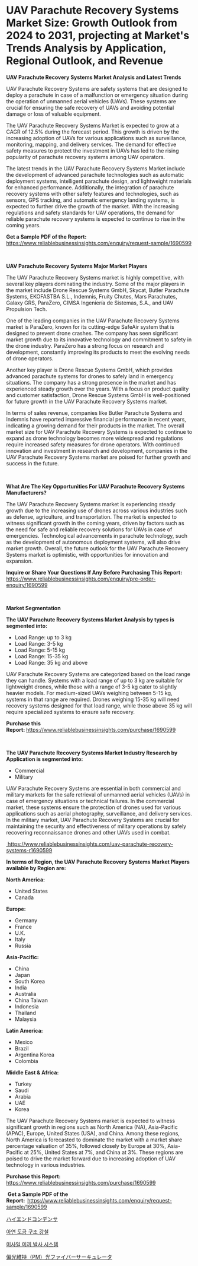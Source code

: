 <p><h1>UAV Parachute Recovery Systems Market Size: Growth Outlook from 2024 to 2031, projecting at Market's Trends Analysis by Application, Regional Outlook, and Revenue</h1></p><p><strong>UAV Parachute Recovery Systems Market Analysis and Latest Trends</strong></p>
<p><p>UAV Parachute Recovery Systems are safety systems that are designed to deploy a parachute in case of a malfunction or emergency situation during the operation of unmanned aerial vehicles (UAVs). These systems are crucial for ensuring the safe recovery of UAVs and avoiding potential damage or loss of valuable equipment.</p><p>The UAV Parachute Recovery Systems Market is expected to grow at a CAGR of 12.5% during the forecast period. This growth is driven by the increasing adoption of UAVs for various applications such as surveillance, monitoring, mapping, and delivery services. The demand for effective safety measures to protect the investment in UAVs has led to the rising popularity of parachute recovery systems among UAV operators.</p><p>The latest trends in the UAV Parachute Recovery Systems Market include the development of advanced parachute technologies such as automatic deployment systems, intelligent parachute design, and lightweight materials for enhanced performance. Additionally, the integration of parachute recovery systems with other safety features and technologies, such as sensors, GPS tracking, and automatic emergency landing systems, is expected to further drive the growth of the market. With the increasing regulations and safety standards for UAV operations, the demand for reliable parachute recovery systems is expected to continue to rise in the coming years.</p></p>
<p><strong>Get a Sample PDF of the Report:&nbsp;</strong> <a href="https://www.reliablebusinessinsights.com/enquiry/request-sample/1690599">https://www.reliablebusinessinsights.com/enquiry/request-sample/1690599</a></p>
<p>&nbsp;</p>
<p><strong>UAV Parachute Recovery Systems Major Market Players</strong></p>
<p><p>The UAV Parachute Recovery Systems market is highly competitive, with several key players dominating the industry. Some of the major players in the market include Drone Rescue Systems GmbH, Skycat, Butler Parachute Systems, EKOFASTBA S.L., Indemnis, Fruity Chutes, Mars Parachutes, Galaxy GRS, ParaZero, CIMSA Ingeniería de Sistemas, S.A., and UAV Propulsion Tech.</p><p>One of the leading companies in the UAV Parachute Recovery Systems market is ParaZero, known for its cutting-edge SafeAir system that is designed to prevent drone crashes. The company has seen significant market growth due to its innovative technology and commitment to safety in the drone industry. ParaZero has a strong focus on research and development, constantly improving its products to meet the evolving needs of drone operators.</p><p>Another key player is Drone Rescue Systems GmbH, which provides advanced parachute systems for drones to safely land in emergency situations. The company has a strong presence in the market and has experienced steady growth over the years. With a focus on product quality and customer satisfaction, Drone Rescue Systems GmbH is well-positioned for future growth in the UAV Parachute Recovery Systems market.</p><p>In terms of sales revenue, companies like Butler Parachute Systems and Indemnis have reported impressive financial performance in recent years, indicating a growing demand for their products in the market. The overall market size for UAV Parachute Recovery Systems is expected to continue to expand as drone technology becomes more widespread and regulations require increased safety measures for drone operators. With continued innovation and investment in research and development, companies in the UAV Parachute Recovery Systems market are poised for further growth and success in the future.</p></p>
<p>&nbsp;</p>
<p><strong>What Are The Key Opportunities For UAV Parachute Recovery Systems Manufacturers?</strong></p>
<p><p>The UAV Parachute Recovery Systems market is experiencing steady growth due to the increasing use of drones across various industries such as defense, agriculture, and transportation. The market is expected to witness significant growth in the coming years, driven by factors such as the need for safe and reliable recovery solutions for UAVs in case of emergencies. Technological advancements in parachute technology, such as the development of autonomous deployment systems, will also drive market growth. Overall, the future outlook for the UAV Parachute Recovery Systems market is optimistic, with opportunities for innovation and expansion.</p></p>
<p><strong>Inquire or Share Your Questions If Any Before Purchasing This Report:</strong> <a href="https://www.reliablebusinessinsights.com/enquiry/pre-order-enquiry/1690599">https://www.reliablebusinessinsights.com/enquiry/pre-order-enquiry/1690599</a></p>
<p>&nbsp;</p>
<p><strong>Market Segmentation</strong></p>
<p><strong>The UAV Parachute Recovery Systems Market Analysis by types is segmented into:</strong></p>
<p><ul><li>Load Range: up to 3 kg</li><li>Load Range: 3-5 kg</li><li>Load Range: 5-15 kg</li><li>Load Range: 15-35 kg</li><li>Load Range: 35 kg and above</li></ul></p>
<p><p>UAV Parachute Recovery Systems are categorized based on the load range they can handle. Systems with a load range of up to 3 kg are suitable for lightweight drones, while those with a range of 3-5 kg cater to slightly heavier models. For medium-sized UAVs weighing between 5-15 kg, systems in that range are required. Drones weighing 15-35 kg will need recovery systems designed for that load range, while those above 35 kg will require specialized systems to ensure safe recovery.</p></p>
<p><strong>Purchase this Report:&nbsp;</strong><a href="https://www.reliablebusinessinsights.com/purchase/1690599">https://www.reliablebusinessinsights.com/purchase/1690599</a></p>
<p>&nbsp;</p>
<p><strong>The UAV Parachute Recovery Systems Market Industry Research by Application is segmented into:</strong></p>
<p><ul><li>Commercial</li><li>Military</li></ul></p>
<p><p>UAV Parachute Recovery Systems are essential in both commercial and military markets for the safe retrieval of unmanned aerial vehicles (UAVs) in case of emergency situations or technical failures. In the commercial market, these systems ensure the protection of drones used for various applications such as aerial photography, surveillance, and delivery services. In the military market, UAV Parachute Recovery Systems are crucial for maintaining the security and effectiveness of military operations by safely recovering reconnaissance drones and other UAVs used in combat.</p></p>
<p><a href="https://www.reliablebusinessinsights.com/uav-parachute-recovery-systems-r1690599">&nbsp;https://www.reliablebusinessinsights.com/uav-parachute-recovery-systems-r1690599</a></p>
<p><strong>In terms of Region, the UAV Parachute Recovery Systems Market Players available by Region are:</strong></p>
<p>
    <p> <strong> North America: </strong>
        <ul>
            <li>United States</li>
            <li>Canada</li>
        </ul>
        </p> 
    <p> <strong> Europe: </strong>
        <ul>
            <li>Germany</li>
            <li>France</li>
            <li>U.K.</li>
            <li>Italy</li>
            <li>Russia</li>
        </ul>
        </p> 
    <p> <strong> Asia-Pacific: </strong>
        <ul>
            <li>China</li>
            <li>Japan</li>
            <li>South Korea</li>
            <li>India</li>
            <li>Australia</li>
            <li>China Taiwan</li>
            <li>Indonesia</li>
            <li>Thailand</li>
            <li>Malaysia</li>
        </ul>
        </p> 
    <p> <strong> Latin America: </strong>
        <ul>
            <li>Mexico</li>
            <li>Brazil</li>
            <li>Argentina Korea</li>
            <li>Colombia</li>
        </ul>
        </p> 
    <p> <strong> Middle East & Africa: </strong>
        <ul>
            <li>Turkey</li>
            <li>Saudi</li>
            <li>Arabia</li>
            <li>UAE</li>
            <li>Korea</li>
        </ul>
    </p>
    </p>
<p><p>The UAV Parachute Recovery Systems market is expected to witness significant growth in regions such as North America (NA), Asia-Pacific (APAC), Europe, United States (USA), and China. Among these regions, North America is forecasted to dominate the market with a market share percentage valuation of 35%, followed closely by Europe at 30%, Asia-Pacific at 25%, United States at 7%, and China at 3%. These regions are poised to drive the market forward due to increasing adoption of UAV technology in various industries.</p></p>
<p><strong>Purchase this Report: </strong><a href="https://www.reliablebusinessinsights.com/purchase/1690599">https://www.reliablebusinessinsights.com/purchase/1690599</a></p>
<p>&nbsp;<strong>Get a Sample PDF of the Report:&nbsp;&nbsp;</strong><a href="https://www.reliablebusinessinsights.com/enquiry/request-sample/1690599">https://www.reliablebusinessinsights.com/enquiry/request-sample/1690599</a></p>
<p><strong></strong></p>
<p><p><a href="https://medium.com/@bobbieratke2023/%E3%83%8F%E3%82%A4%E3%82%A8%E3%83%B3%E3%83%89%E3%82%B3%E3%83%B3%E3%83%87%E3%83%B3%E3%82%B5%E5%B8%82%E5%A0%B4%E3%81%AE%E6%8C%87%E6%A8%99%E3%81%AE%E8%A7%A3%E8%AA%AD-%E5%B8%82%E5%A0%B4%E3%82%B7%E3%82%A7%E3%82%A2-%E3%83%88%E3%83%AC%E3%83%B3%E3%83%89-%E6%88%90%E9%95%B7%E3%83%91%E3%82%BF%E3%83%BC%E3%83%B3-d879d85caa16">ハイエンドコンデンサ</a></p><p><a href="https://medium.com/@mekhirenner_87471/%EB%8F%84%EA%B8%88%EB%90%9C-%EA%B5%AC%EC%A1%B0%EC%9A%A9-%EA%B0%95%EC%B2%A0-%EC%8B%9C%EC%9E%A5-%EB%B6%84%EC%84%9D-cagr-%EC%8B%9C%EC%9E%A5-%EC%84%B8%EB%B6%84%ED%99%94-%EB%B0%8F-%EA%B8%80%EB%A1%9C%EB%B2%8C-%EC%82%B0%EC%97%85-%EA%B0%9C%EC%9A%94-0ff2791ec42e">아연 도금 구조 강철</a></p><p><a href="https://medium.com/@jomosley1999/%EB%AF%B8%EC%82%AC%EC%9D%BC-%EB%94%94%EC%BD%94%EC%9D%B4-%EB%B0%9C%EC%82%AC-%EC%8B%9C%EC%8A%A4%ED%85%9C-%EC%8B%9C%EC%9E%A5%EC%9D%80-%EC%8B%9C%EC%9E%A5-%EC%A0%90%EC%9C%A0%EC%9C%A8-%EC%8B%9C%EC%9E%A5-%EB%8F%99%ED%96%A5-%EB%B0%8F-%EC%8B%9C%EC%9E%A5-%EC%84%B1%EC%9E%A5%EC%97%90-%EB%8C%80%ED%95%9C-%EC%A0%95%EB%B3%B4%EB%A5%BC-%EC%A0%9C%EA%B3%B5%ED%95%A9%EB%8B%88%EB%8B%A4-7a271b1dddfd">미사일 미끼 발사 시스템</a></p><p><a href="https://medium.com/@jacobkelly525/%E5%81%8F%E6%B3%A2%E4%BF%9D%E6%8C%81-pm-%E3%83%95%E3%82%A1%E3%82%A4%E3%83%90%E3%83%BC%E3%82%AA%E3%83%97%E3%83%86%E3%82%A3%E3%83%83%E3%82%AF%E5%9B%9E%E6%8A%98%E5%99%A8%E3%81%AE%E5%B8%82%E5%A0%B4%E5%8B%95%E5%90%91%E3%81%A8%E5%B8%82%E5%A0%B4%E5%88%86%E6%9E%90%E3%81%AF-2024%E5%B9%B4%E3%81%8B%E3%82%892031%E5%B9%B4%E3%81%BE%E3%81%A7%E3%81%AE%E6%9C%9F%E9%96%93%E3%81%AB%E4%BA%88%E6%B8%AC%E3%81%95%E3%82%8C%E3%81%A6%E3%81%84%E3%81%BE%E3%81%99-ec6d37d4d1cf">偏光維持（PM）光ファイバーサーキュレータ</a></p></p>